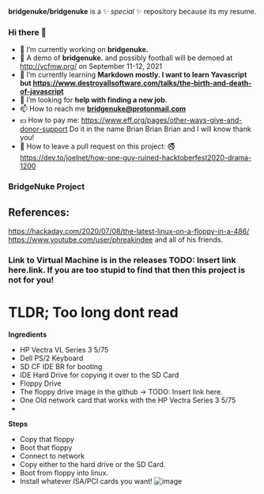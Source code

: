 
**bridgenuke/bridgenuke** is a ✨ _special_ ✨ repository because its my resume.

### Hi there 👋

- 🔭 I’m currently working on **bridgenuke.** 
- 🔭 A demo of **bridgenuke.** and possibly football will be demoed at http://vcfmw.org/ on September 11-12, 2021
- 🌱 I’m currently learning **Markdown mostly. I want to learn Yavascript but https://www.destroyallsoftware.com/talks/the-birth-and-death-of-javascript**
- 🤔 I’m looking for **help with finding a new job.**
- 📫 How to reach me **bridgenuke@protonmail.com**
- 💵 How to pay me: https://www.eff.org/pages/other-ways-give-and-donor-support Do it in the name Brian Brian Brian and I will know thank you!
- 🐙 How to leave a pull request on this project: 🚭 https://dev.to/joelnet/how-one-guy-ruined-hacktoberfest2020-drama-1200


### BridgeNuke Project
## References:
https://hackaday.com/2020/07/08/the-latest-linux-on-a-floppy-in-a-486/
https://www.youtube.com/user/phreakindee and all of his friends.

### Link to Virtual Machine is in the releases TODO: Insert link here.link. If you are too stupid to find that then this project is not for you!

# TLDR; Too long dont read
**Ingredients**
- HP Vectra VL Series 3 5/75 
- Dell PS/2 Keyboard
- SD CF IDE BR for booting
- IDE Hard Drive for copying it over to the SD Card
- Floppy Drive
- The floppy drive image in the github -> TODO: Insert link here. 
- One Old network card that works with the HP Vectra Series 3 5/75
- 
**Steps**
- Copy that floppy
- Boot that floppy
- Connect to network
- Copy either to the hard drive or the SD Card.
- Boot from floppy into linux.
- Install whatever ISA/PCI cards you want!
![image](https://user-images.githubusercontent.com/84703765/119315154-67bcb200-bc2a-11eb-9690-0dedf4acd76d.png)


